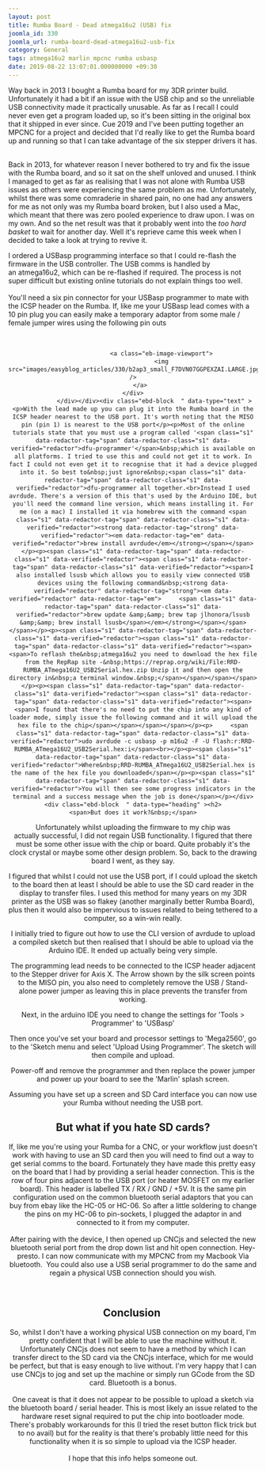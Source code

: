 ```yaml
---
layout: post
title: Rumba Board - Dead atmega16u2 (USB) fix
joomla_id: 330
joomla_url: rumba-board-dead-atmega16u2-usb-fix
category: General
tags: atmega16u2 marlin mpcnc rumba usbasp
date: 2019-08-22 13:07:01.000000000 +09:30
---
```

<div class="ebd-block  " data-type="text" ><p>Way back in 2013 I bought a Rumba board for my 3DR printer build. Unfortunately it had a bit if an issue with the USB chip and so the unreliable USB connectivity made it practically unusable. As far as I recall I could never even get a program loaded up, so it's been sitting in the original box that it shipped in ever since. Cue&nbsp;2019 and I've been putting together an MPCNC for a project and decided that I'd really like to get the Rumba board up and running so that I can take advantage of the six stepper drivers it has.<br><br></p></div><div class="ebd-block  " data-type="readmore" ></div><div class="ebd-block  " data-type="text" ><p>Back in 2013, for whatever reason I never bothered to try and fix the issue with&nbsp;the Rumba board, and so it sat on the shelf unloved and unused. I think I managed to get as far as realising that I was not alone with Rumba USB issues as others were experiencing the same problem as me. Unfortunately, whilst there was some comraderie in shared pain, no one had any answers for me as not only was my Rumba board broken, but I also used a Mac, which meant that there was zero pooled experience to draw upon. I was on my own. And so the net result was that it probably went into the <em data-redactor-tag="em" data-verified="redactor">too hard basket</em>&nbsp;to wait for another day.&nbsp;Well it's reprieve came this week when I decided to take a look at trying to revive it.<br></p><p>I ordered a USBasp programming interface so that I could re-flash the firmware in the USB controller. The USB comms is handled by an&nbsp;atmega16u2, which can be re-flashed if required. The process is not super difficult but existing online tutorials do not explain things too well.<br><br>You'll need a six pin connector for your USBasp programmer to mate with the ICSP header on the Rumba. If, like me your USBasp lead comes with a 10 pin plug you can easily make a temporary adaptor from some male / female jumper wires using the following pin outs</p><p><br></p></div><div class="ebd-block  " data-type="image" style="text-align: center;"><div class="eb-image style-clear">
	<div class="eb-image-figure is-responsive">

		
					<a class="eb-image-viewport">
					<img src="images/easyblog_articles/330/b2ap3_small_F7DVN07GGPEXZAI.LARGE.jpg" 			/>
		</a>
	</div>
				</div></div><div class="ebd-block  " data-type="text" ><p>With the lead made up you can plug it into the Rumba board in the ICSP header nearest to the USB port. It's worth noting that the MISO pin (pin 1) is nearest to the USB port</p><p>Most of the online tutorials state that you must use a program called '<span class="s1" data-redactor-tag="span" data-redactor-class="s1" data-verified="redactor">dfu-programmer'</span>&nbsp;which is available on all platforms. I tried to use this and could not get it to work. In fact I could not even get it to recognise that it had a device plugged into it. So best to&nbsp;just ignore&nbsp;<span class="s1" data-redactor-tag="span" data-redactor-class="s1" data-verified="redactor">dfu-programmer all together.<br>Instead I used avrdude. There's a version of this that's used by the Arduino IDE, but you'll need the command line version, which means installing it. For me (on a mac) I installed it via homebrew with the command <span class="s1" data-redactor-tag="span" data-redactor-class="s1" data-verified="redactor"><strong data-redactor-tag="strong" data-verified="redactor"><em data-redactor-tag="em" data-verified="redactor">brew install avrdude</em></strong></span></span></p><p><span class="s1" data-redactor-tag="span" data-redactor-class="s1" data-verified="redactor"><span class="s1" data-redactor-tag="span" data-redactor-class="s1" data-verified="redactor"><span>​I also installed lsusb which allows you to easily view connected USB devices using the following command&nbsp;<strong data-verified="redactor" data-redactor-tag="strong">​<em data-verified="redactor" data-redactor-tag="em">​     <span class="s1" data-redactor-tag="span" data-redactor-class="s1" data-verified="redactor">brew update &amp;&amp; brew tap jlhonora/lsusb &amp;&amp; brew install lsusb</span></em></strong></span></span></span></p><p><span class="s1" data-redactor-tag="span" data-redactor-class="s1" data-verified="redactor"><span class="s1" data-redactor-tag="span" data-redactor-class="s1" data-verified="redactor"><span><span>To reflash the&nbsp;atmega16u2 you need to download the hex file from the RepRap site -&nbsp;https://reprap.org/wiki/File:RRD-RUMBA_ATmega16U2_USB2Serial.hex.zip Unzip it and then open the directory in&nbsp;a terminal window.&nbsp;</span></span></span></span></p><p><span class="s1" data-redactor-tag="span" data-redactor-class="s1" data-verified="redactor"><span class="s1" data-redactor-tag="span" data-redactor-class="s1" data-verified="redactor"><span><span>I found that there's no need to put the chip into any kind of loader mode, simply issue the following command and it will upload the hex file to the chip</span></span></span></span></p><p>     <span class="s1" data-redactor-tag="span" data-redactor-class="s1" data-verified="redactor">udo avrdude -c usbasp -p m16u2 -F -U flash:r:RRD-RUMBA_ATmega16U2_USB2Serial.hex:i</span><br></p><p><span class="s1" data-redactor-tag="span" data-redactor-class="s1" data-verified="redactor">Where&nbsp;RRD-RUMBA_ATmega16U2_USB2Serial.hex is the name of the hex file you downloaded</span></p><p><span class="s1" data-redactor-tag="span" data-redactor-class="s1" data-verified="redactor">You will then see some progress indicators in the terminal and a success message when the job is done</span></p></div><div class="ebd-block  " data-type="heading" ><h2>
	<span>But does it work?&nbsp;</span>
</h2></div><div class="ebd-block  " data-type="text" ><p><span>Unfortunately whilst uploading the firmware to my chip was actually&nbsp;successful, I did&nbsp;not regain USB functionality. I figured that there must be some other issue with the chip or board. Quite probably it's the clock crystal or maybe&nbsp;some other design problem. So, back to the drawing board I went,&nbsp;as they say.</span><br></p><p>I figured that whilst I could not use the USB port, if I could upload the sketch to the board&nbsp;then at least I should be able to use the SD card reader in the display to transfer files. I used this method for many years on my 3DR printer as the USB was so flakey (another marginally better&nbsp;Rumba Board), plus&nbsp;then it would also be impervious to issues related to being tethered to a computer, so a win-win really.</p><p>I initially tried to figure out how to use the CLI version of&nbsp;avrdude to upload a compiled sketch but then realised that I should be able to upload via the Arduino IDE. It ended up actually being very simple.</p><p>The programming lead needs to be connected to the ICSP header adjacent to the Stepper driver for Axis X. The Arrow shown by the silk screen points to the MISO pin, you also need to completely remove the USB / Stand-alone&nbsp;power jumper as leaving this in place prevents the transfer from working.</p><p>Next, in the arduino IDE you need to change the settings for 'Tools &gt; Programmer' to 'USBasp'</p><p>Then once you've set your board and processor settings to 'Mega2560', go to the 'Sketch menu and select 'Upload Using Programmer'. The sketch will then&nbsp;compile and upload.</p><p>Power-off and remove the programmer and then replace the power jumper and&nbsp;power up your board to see the 'Marlin' splash screen.</p><p>Assuming you have set up a screen and SD Card interface you can now use your Rumba without needing the USB port.</p></div><div class="ebd-block  " data-type="heading" ><h2>
	<span>But what if you hate SD cards?<br></span></h2></div><div class="ebd-block  " data-type="text" ><p>If, like me you're using your Rumba for a CNC, or your workflow just doesn't work with having to use an SD card then you will need to find out a way to get serial comms to the board. Fortunately they have made this pretty easy on the board that I had by providing a serial header connection. This is the row of four pins adjacent to the USB port (or heater MOSFET on my earlier board). This header is labelled TX / RX /&nbsp;GND / +5V. It is the same pin configuration used on the common bluetooth serial adaptors that you can buy from ebay like the HC-05 or HC-06. So after a little soldering to change the pins on my HC-06 to pin-sockets, I plugged the adaptor in and connected to it from my computer.<br><br>After pairing with the device,&nbsp;I then opened up CNCjs and selected the new bluetooth serial port from the drop down list and hit open connection.&nbsp;<span>Hey-presto. I can now communicate with my MPCNC from my M</span><span>acbook Via bluetooth.&nbsp; You could also use a USB serial programmer to do the same and regain a physical USB connection should you wish.</span></p><p><br></p></div><div class="ebd-block  " data-type="heading" ><h2>
	<span>Conclusion&nbsp;</span>
</h2></div><div class="ebd-block  " data-type="text" ><p>So, whilst I don't have a working physical USB connection on my board, I'm pretty confident that I will be able to use the machine without it. Unfortunately CNCjs does not seem to have a method by which I can transfer direct to the SD card via the CNCjs interface, which for me would be perfect, but that is easy enough to live without. I'm very happy that I can use CNCjs to jog and set up the machine or simply run GCode from the SD card. Bluetooth is a bonus.<br><br>One caveat is that it does not appear to be possible to upload a sketch via the bluetooth board&nbsp;/ serial header. This is most likely an issue related to the hardware&nbsp;reset signal required to put the chip into bootloader mode. There's probably workarounds for this (I tried the reset button&nbsp;flick trick but to no avail) but for the reality is that there's probably little need for this functionality when it is so simple to upload via the ICSP header.<br><br>I hope that this info helps someone out.<br><br><br><br></p></div>
